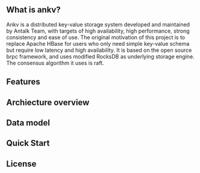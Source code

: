 ## What is ankv?

Ankv is a distributed key-value storage system developed and maintained by Antalk Team, with targets of high availability, high performance, strong consistency and ease of use. The original motivation of this project is to replace Apache HBase for users who only need simple key-value schema but require low latency and high availability. It is based on the open source brpc framework, and uses modified RocksDB as underlying storage engine. The consensus algorithm it uses is raft.


## Features

## Archiecture overview

## Data model

## Quick Start

## License
